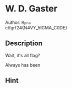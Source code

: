 # W. D. Gaster

Author: `Myra` 
<br>
ctfgrf24{N4VY_5IGMA_C0DE}

## Description

Wait, it's all flag?

Always has been

## Hint